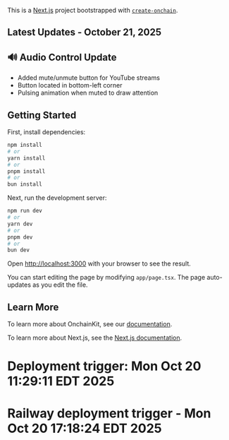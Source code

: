 This is a [Next.js](https://nextjs.org) project bootstrapped with [`create-onchain`](https://www.npmjs.com/package/create-onchain).

## Latest Updates - October 21, 2025

## 🔊 Audio Control Update
- Added mute/unmute button for YouTube streams
- Button located in bottom-left corner
- Pulsing animation when muted to draw attention


## Getting Started

First, install dependencies:

```bash
npm install
# or
yarn install
# or
pnpm install
# or
bun install
```

Next, run the development server:

```bash
npm run dev
# or
yarn dev
# or
pnpm dev
# or
bun dev
```

Open [http://localhost:3000](http://localhost:3000) with your browser to see the result.

You can start editing the page by modifying `app/page.tsx`. The page auto-updates as you edit the file.


## Learn More

To learn more about OnchainKit, see our [documentation](https://docs.base.org/onchainkit).

To learn more about Next.js, see the [Next.js documentation](https://nextjs.org/docs).
# Deployment trigger: Mon Oct 20 11:29:11 EDT 2025
# Railway deployment trigger - Mon Oct 20 17:18:24 EDT 2025
